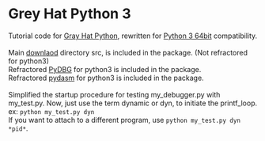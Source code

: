 # Grey Hat Python 3
 Tutorial code for [Gray Hat Python](https://nostarch.com/ghpython.htm), rewritten for [Python 3 64bit](https://www.python.org/ftp/python/3.9.2/python-3.9.2-amd64.exe) compatibility.\
 \
Main [downlaod](https://nostarch.com/download/ghpython_src.zip) directory src, is included in the package. (Not refractored for python3)\
Refractored [PyDBG](https://github.com/OpenRCE/pydbg) for python3 is included in the package.\
Refractored [pydasm](https://github.com/axcheron/pydasm) for python3 is included in the package.\
\
Simplified the startup procedure for testing my_debugger.py with my_test.py. Now, just use the term dynamic or dyn, to initiate the printf_loop.\
ex: `python my_test.py dyn`\
If you want to attach to a different program, use `python my_test.py dyn *pid*`.
